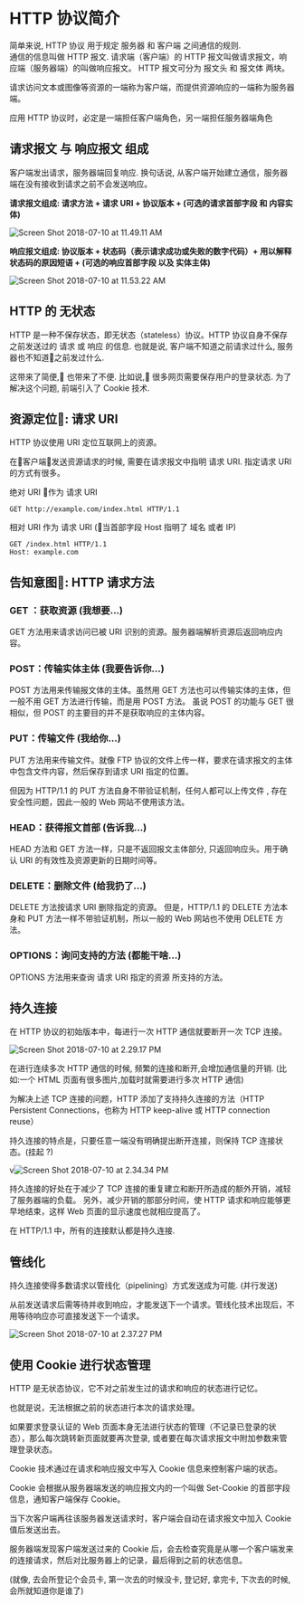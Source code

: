 # HTTP 协议简介

简单来说, HTTP 协议 用于规定 服务器 和 客户端 之间通信的规则.  
通信的信息叫做 HTTP 报文. 请求端（客户端）的 HTTP 报文叫做请求报文，响应端（服务器端）的叫做响应报文。
HTTP 报文可分为 报文头 和 报文体 两块。

请求访问文本或图像等资源的一端称为客户端，而提供资源响应的一端称为服务器端。

应用 HTTP 协议时，必定是一端担任客户端角色，另一端担任服务器端角色

## 请求报文 与 响应报文 组成  

客户端发出请求，服务器端回复响应. 换句话说, 从客户端开始建立通信，服务器端在没有接收到请求之前不会发送响应。

**请求报文组成: 请求方法 + 请求 URI + 协议版本 + (可选的请求首部字段 和 内容实体)**

![Screen Shot 2018-07-10 at 11.49.11 AM](https://i.imgur.com/pZbTmLG.png)

**响应报文组成: 协议版本 + 状态码（表示请求成功或失败的数字代码）+ 用以解释状态码的原因短语 + (可选的响应首部字段 以及 实体主体)**

![Screen Shot 2018-07-10 at 11.53.22 AM](https://i.imgur.com/LhTUXaJ.png)

## HTTP 的 无状态

HTTP 是一种不保存状态，即无状态（stateless）协议。HTTP 协议自身不保存之前发送过的 请求 或 响应 的信息.
也就是说, 客户端不知道之前请求过什么, 服务器也不知道之前发过什么.

这带来了简便, 也带来了不便.  比如说, 很多网页需要保存用户的登录状态. 为了解决这个问题, 前端引入了 Cookie 技术.

## 资源定位: 请求 URI

HTTP 协议使用 URI 定位互联网上的资源。

在客户端发送资源请求的时候, 需要在请求报文中指明 请求 URI. 指定请求 URI 的方式有很多。

绝对 URI 作为 请求 URI

```
GET http://example.com/index.html HTTP/1.1
```

相对 URI 作为 请求 URI (当首部字段 Host 指明了 域名 或者 IP)

```
GET /index.html HTTP/1.1
Host: example.com
```

## 告知意图: HTTP 请求方法

### GET ：获取资源 (我想要...)

GET 方法用来请求访问已被 URI 识别的资源。服务器端解析资源后返回响应内容。

### POST：传输实体主体 (我要告诉你...)

POST 方法用来传输报文体的主体。虽然用 GET 方法也可以传输实体的主体，但一般不用 GET 方法进行传输，而是用 POST 方法。
虽说 POST 的功能与 GET 很相似，但 POST 的主要目的并不是获取响应的主体内容。

### PUT：传输文件 (我给你...)

PUT 方法用来传输文件。就像 FTP 协议的文件上传一样，要求在请求报文的主体中包含文件内容，然后保存到请求 URI 指定的位置。

但因为 HTTP/1.1 的 PUT 方法自身不带验证机制，任何人都可以上传文件 , 存在安全性问题，因此一般的 Web 网站不使用该方法。

### HEAD：获得报文首部 (告诉我...)

HEAD 方法和 GET 方法一样，只是不返回报文主体部分, 只返回响应头。用于确认 URI 的有效性及资源更新的日期时间等。

### DELETE：删除文件 (给我扔了...)

DELETE 方法按请求 URI 删除指定的资源。
但是，HTTP/1.1 的 DELETE 方法本身和 PUT 方法一样不带验证机制，所以一般的 Web 网站也不使用 DELETE 方法。

### OPTIONS：询问支持的方法 (都能干啥...)

OPTIONS 方法用来查询 请求 URI 指定的资源 所支持的方法。

## 持久连接

在 HTTP 协议的初始版本中，每进行一次 HTTP 通信就要断开一次 TCP 连接。

![Screen Shot 2018-07-10 at 2.29.17 PM](https://i.imgur.com/rBRpcmc.png)

在进行连续多次 HTTP 通信的时候, 频繁的连接和断开,会增加通信量的开销. (比如:一个 HTML 页面有很多图片,加载时就需要进行多次 HTTP 通信)

为解决上述 TCP 连接的问题，HTTP 添加了支持持久连接的方法（HTTP Persistent Connections，也称为 HTTP keep-alive 或 HTTP connection reuse）

持久连接的特点是，只要任意一端没有明确提出断开连接，则保持 TCP 连接状态。(挂起 ?)

v![Screen Shot 2018-07-10 at 2.34.34 PM](https://i.imgur.com/h50ZprZ.png)

持久连接的好处在于减少了 TCP 连接的重复建立和断开所造成的额外开销，减轻了服务器端的负载。
另外，减少开销的那部分时间，使 HTTP 请求和响应能够更早地结束，这样 Web 页面的显示速度也就相应提高了。

在 HTTP/1.1 中，所有的连接默认都是持久连接. 

## 管线化

持久连接使得多数请求以管线化（pipelining）方式发送成为可能. (并行发送)

从前发送请求后需等待并收到响应，才能发送下一个请求。管线化技术出现后，不用等待响应亦可直接发送下一个请求。

![Screen Shot 2018-07-10 at 2.37.27 PM](https://i.imgur.com/8OwuSKV.png)

## 使用 Cookie 进行状态管理

HTTP 是无状态协议，它不对之前发生过的请求和响应的状态进行记忆。

也就是说，无法根据之前的状态进行本次的请求处理。

如果要求登录认证的 Web 页面本身无法进行状态的管理（不记录已登录的状态），那么每次跳转新页面就要再次登录, 或者要在每次请求报文中附加参数来管理登录状态。

Cookie 技术通过在请求和响应报文中写入 Cookie 信息来控制客户端的状态。

Cookie 会根据从服务器端发送的响应报文内的一个叫做 Set-Cookie 的首部字段信息，通知客户端保存 Cookie。

当下次客户端再往该服务器发送请求时，客户端会自动在请求报文中加入 Cookie 值后发送出去。

服务器端发现客户端发送过来的 Cookie 后，会去检查究竟是从哪一个客户端发来的连接请求，然后对比服务器上的记录，最后得到之前的状态信息。

(就像, 去会所登记个会员卡, 第一次去的时候没卡, 登记好, 拿完卡, 下次去的时候, 会所就知道你是谁了)

